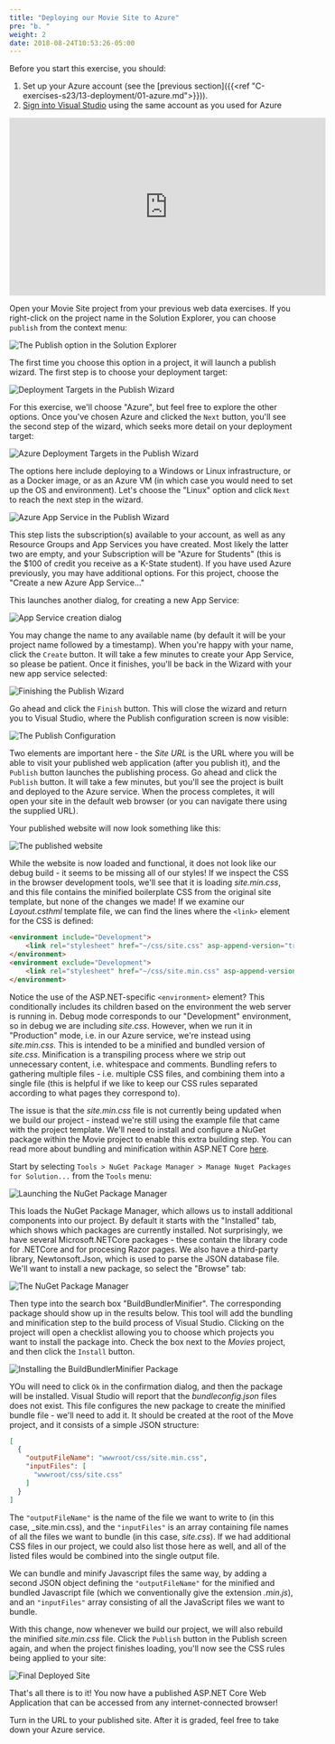 ```yaml
---
title: "Deploying our Movie Site to Azure"
pre: "b. "
weight: 2
date: 2018-08-24T10:53:26-05:00
---
```


Before you start this exercise, you should:
1. Set up your Azure account (see the [previous section]({{<ref "C-exercises-s23/13-deployment/01-azure.md">}})).
2. [Sign into Visual Studio](https://docs.microsoft.com/en-us/visualstudio/ide/signing-in-to-visual-studio?view=vs-2019) using the same account as you used for Azure

<iframe width="560" height="315" src="https://www.youtube.com/embed/rFgET9SLZTk" frameborder="0" allow="accelerometer; autoplay; clipboard-write; encrypted-media; gyroscope; picture-in-picture" allowfullscreen></iframe>

Open your Movie Site project from your previous web data exercises.  If you right-click on the project name in the Solution Explorer, you can choose `publish` from the context menu:

![The Publish option in the Solution Explorer](/images/c.13.2.1.png)

The first time you choose this option in a project, it will launch a publish wizard.  The first step is to choose your deployment target:

![Deployment Targets in the Publish Wizard](/images/c.13.2.2.png)

For this exercise, we'll choose "Azure", but feel free to explore the other options.  Once you've chosen Azure and clicked the `Next` button, you'll see the second step of the wizard, which seeks more detail on your deployment target:

![Azure Deployment Targets in the Publish Wizard](/images/c.13.2.3.png)

The options here include deploying to a Windows or Linux infrastructure, or as a Docker image, or as an Azure VM (in which case you would need to set up the OS and environment).  Let's choose the "Linux" option and click `Next` to reach the next step in the wizard.

![Azure App Service in the Publish Wizard](/images/c.13.2.4.png)

This step lists the subscription(s) available to your account, as well as any Resource Groups and App Services you have created.  Most likely the latter two are empty, and your Subscription will be "Azure for Students" (this is the $100 of credit you receive as a K-State student).  If you have used Azure previously, you may have additional options.  For this project, choose the "Create a new Azure App Service..."

This launches another dialog, for creating a new App Service:

![App Service creation dialog](/images/c.13.2.5.png)

You may change the name to any available name (by default it will be your project name followed by a timestamp).  When you're happy with your name, click the `Create` button.  It will take a few minutes to create your App Service, so please be patient.  Once it finishes, you'll be back in the Wizard with your new app service selected:

![Finishing the Publish Wizard](/images/c.13.2.6.png)

Go ahead and click the `Finish` button.  This will close the wizard and return you to Visual Studio, where the Publish configuration screen is now visible:

![The Publish Configuration](/images/c.13.2.7.png)

Two elements are important here - the _Site URL_ is the URL where you will be able to visit your published web application (after you publish it), and the `Publish` button launches the publishing process.  Go ahead and click the `Publish` button.  It will take a few minutes, but you'll see the project is built and deployed to the Azure service.  When the process completes, it will open your site in the default web browser (or you can navigate there using the supplied URL).

Your published website will now look something like this:

![The published website](/images/c.13.2.8.png)

While the website is now loaded and functional, it does not look like our debug build - it seems to be missing all of our styles!  If we inspect the CSS in the browser development tools, we'll see that it is loading _site.min.css_, and this file contains the minified boilerplate CSS from the original site template, but none of the changes we made!  If we examine our _Layout.csthml_ template file, we can find the lines where the `<link>` element for the CSS is defined:

```html
<environment include="Development">
    <link rel="stylesheet" href="~/css/site.css" asp-append-version="true" />
</environment>
<environment exclude="Development">
    <link rel="stylesheet" href="~/css/site.min.css" asp-append-version="true" />
</environment>
```

Notice the use of the ASP.NET-specific `<environment>` element?  This conditionally includes its children based on the environment the web server is running in.  Debug mode corresponds to our "Development" environment, so in debug we are including _site.css_.  However, when we run it in "Production" mode, i.e. in our Azure service, we're instead using _site.min.css_.  This is intended to be a minified and bundled version of _site.css_.  Minification is a transpiling process where we strip out unnecessary content, i.e. whitespace and comments.  Bundling refers to gathering multiple files - i.e. multiple CSS files, and combining them into a single file (this is helpful if we like to keep our CSS rules separated according to what pages they correspond to).

The issue is that the _site.min.css_ file is not currently being updated when we build our project - instead we're still using the example file that came with the project template.  We'll need to install and configure a NuGet package within the Movie project to enable this extra building step.  You can read more about bundling and minification within ASP.NET Core [here](https://docs.microsoft.com/aspnet/core/client-side/bundling-and-minification).

Start by selecting `Tools > NuGet Package Manager > Manage Nuget Packages for Solution...` from the `Tools` menu:

![Launching the NuGet Package Manager](/images/c.13.2.9.png)

This loads the NuGet Package Manager, which allows us to install additional components into our project.  By default it starts with the "Installed" tab, which shows which packages are currently installed.  Not surprisingly, we have several Microsoft.NETCore packages - these contain the library code for .NETCore and for procesing Razor pages.  We also have a third-party library, Newtonsoft.Json, which is used to parse the JSON database file.  We'll want to install a new package, so select the "Browse" tab:

![The NuGet Package Manager](/images/c.13.2.10.png)

Then type into the search box "BuildBundlerMinifier".  The corresponding package should show up in the results below. This tool will add the bundling and minification step to the build process of Visual Studio.  Clicking on the project will open a checklist allowing you to choose which projects you want to install the package into.  Check the box next to the _Movies_ project, and then click the `Install` button.

![Installing the BuildBundlerMinifier Package](/images/c.13.2.11.png)

YOu will need to click `Ok` in the confirmation dialog, and then the package will be installed.  Visual Studio will report that the _bundleconfig.json_ files does not exist.  This file configures the new package to create the minified bundle file - we'll need to add it.  It should be created at the root of the Move project, and it consists of a simple JSON structure:

```json
[
  {
    "outputFileName": "wwwroot/css/site.min.css",
    "inputFiles": [
      "wwwroot/css/site.css"
    ]
  }
]
```

The `"outputFileName"` is the name of the file we want to write to (in this case, _site.min.css), and the `"inputFiles"` is an array containing file names of all the files we want to bundle (in this case, _site.css_).  If we had additional CSS files in our project, we could also list those here as well, and all of the listed files would be combined into the single output file.

We can bundle and minify Javascript files the same way, by adding a second JSON object defining the `"outputFileName"` for the minified and bundled Javascript file (which we conventionally give the extension _.min.js_), and an `"inputFiles"` array consisting of all the JavaScript files we want to bundle.  

With this change, now whenever we build our project, we will also rebuild the minified _site.min.css_ file.  Click the `Publish` button in the Publish screen again, and when the project finishes loading, you'll now see the CSS rules being applied to your site:

![Final Deployed Site](/images/c.13.2.12.png)

That's all there is to it!  You now have a published ASP.NET Core Web Application that can be accessed from any internet-connected browser!

Turn in the URL to your published site.  After it is graded, feel free to take down your Azure service.
